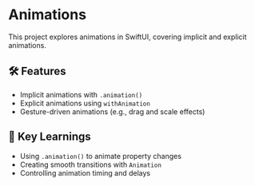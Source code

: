 # Animations

This project explores animations in SwiftUI, covering implicit and explicit animations.

## 🛠 Features
- Implicit animations with `.animation()`
- Explicit animations using `withAnimation`
- Gesture-driven animations (e.g., drag and scale effects)

## 📌 Key Learnings
- Using `.animation()` to animate property changes
- Creating smooth transitions with `Animation`
- Controlling animation timing and delays
